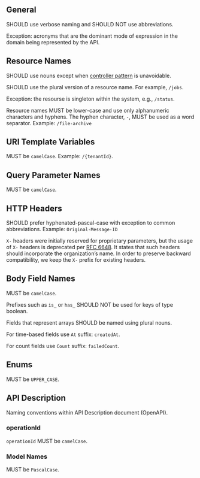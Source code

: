 ## General

SHOULD use verbose naming and SHOULD NOT use abbreviations.

Exception: acronyms that are the dominant mode of expression in the domain being represented by the API.


## Resource Names

SHOULD use nouns except when [controller pattern](patterns/controllers.md) is unavoidable.

SHOULD use the plural version of a resource name. For example, `/jobs`.

Exception: the resourse is singleton within the system, e.g., `/status`.

Resource names MUST be lower-case and use only alphanumeric characters and hyphens. The hyphen character, `-`, MUST be used as a word separator. Example: `/file-archive`


## URI Template Variables

MUST be `camelCase`. Example: `/{tenantId}`.


## Query Parameter Names

MUST be `camelCase`.


## HTTP Headers

SHOULD prefer hyphenated-pascal-case with exception to common abbreviations. Example: `Original-Message-ID`


`X-` headers were initially reserved for proprietary parameters, but the usage of `X-` headers is deprecated per [RFC 6648](https://tools.ietf.org/html/rfc6648). It states that such headers should incorporate the organization’s name. In order to preserve backward compatibility, we keep the `X-` prefix for existing headers.

## Body Field Names

MUST be `camelCase`.

Prefixes such as `is_` or `has_` SHOULD NOT be used for keys of type boolean.

Fields that represent arrays SHOULD be named using plural nouns.

For time-based fields use `At` suffix: `createdAt`.

For count fields use `Count` suffix: `failedCount`.

## Enums

MUST be `UPPER_CASE`.


## API Description

Naming conventions within API Description document (OpenAPI).


### operationId

`operationId` MUST be `camelCase`.


### Model Names

MUST be `PascalCase`.
